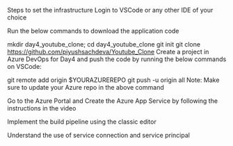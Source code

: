 Steps to set the infrastructure
Login to VSCode or any other IDE of your choice

Run the below commands to download the application code

mkdir day4_youtube_clone; cd day4_youtube_clone
git init
git clone https://github.com/piyushsachdeva/Youtube_Clone
Create a project in Azure DevOps for Day4 and push the code by running the below commands on VSCode:

git remote add origin $YOURAZUREREPO
git push -u origin all
Note: Make sure to update your Azure repo in the above command

Go to the Azure Portal and Create the Azure App Service by following the instructions in the video

Implement the build pipeline using the classic editor

Understand the use of service connection and service principal
